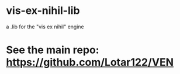 # vis-ex-nihil-lib
a .lib for the "vis ex nihil" engine
# See the main repo: https://github.com/Lotar122/VEN
